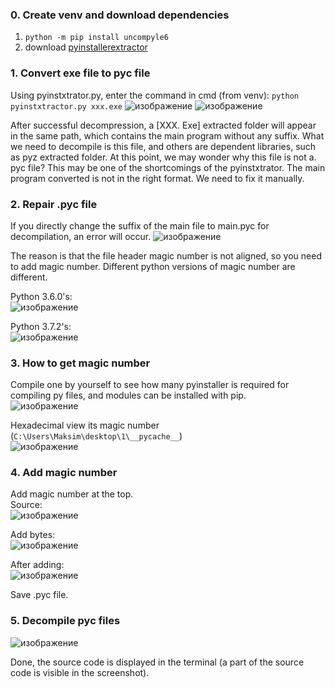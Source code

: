 ### 0. Create venv and download dependencies
1. `python -m pip install uncompyle6`
2. download [pyinstallerextractor](https://sourceforge.net/projects/pyinstallerextractor/)

### 1. Convert exe file to pyc file
Using pyinstxtrator.py, enter the command in cmd (from venv): `python pyinstxtractor.py xxx.exe`
![изображение](https://user-images.githubusercontent.com/28976238/161386032-52525b9a-5c9d-4a01-a884-e608d1e76ec6.png)
![изображение](https://user-images.githubusercontent.com/28976238/161386070-977719bf-a352-43ee-93d8-b9cfd94f3919.png)

After successful decompression, a [XXX. Exe] extracted folder will appear in the same path, which contains the main program without any suffix. What we need to decompile is this file, and others are dependent libraries, such as pyz extracted folder. At this point, we may wonder why this file is not a. pyc file? This may be one of the shortcomings of the pyinstxtrator. The main program converted is not in the right format. We need to fix it manually.

### 2. Repair .pyc file
If you directly change the suffix of the main file to main.pyc for decompilation, an error will occur.
![изображение](https://user-images.githubusercontent.com/28976238/161386297-21ad985d-6dd5-4767-b4de-f8c3503d481c.png)

The reason is that the file header magic number is not aligned, so you need to add magic number. Different python versions of magic number are different.

Python 3.6.0's:  
![изображение](https://user-images.githubusercontent.com/28976238/161387150-c7d92f53-90c1-4641-b21d-9dcd5124aed9.png)

Python 3.7.2's:  
![изображение](https://user-images.githubusercontent.com/28976238/161387245-0be678eb-5027-473d-a76c-4c7bf1f2f82c.png)


### 3. How to get magic number
Compile one by yourself to see how many pyinstaller is required for compiling py files, and modules can be installed with pip.  
![изображение](https://user-images.githubusercontent.com/28976238/161386452-40c2d8b3-6ca5-4109-aa77-e36120a200a0.png)

Hexadecimal view its magic number (`C:\Users\Maksim\desktop\1\__pycache__`)  
![изображение](https://user-images.githubusercontent.com/28976238/161386485-cc334c74-ba1b-4166-9fa6-5bb8fe85a8f4.png)

### 4. Add magic number
Add magic number at the top.  
Source:  
![изображение](https://user-images.githubusercontent.com/28976238/161386835-4ede663c-0a3c-4014-b1dd-f2bbf1b1acf2.png)

Add bytes:  
![изображение](https://user-images.githubusercontent.com/28976238/161386911-cf123d93-b480-442f-bc85-ad559b765085.png)

After adding:  
![изображение](https://user-images.githubusercontent.com/28976238/161386925-f817d094-6b18-44d5-b4c4-f0ac489a2fb4.png)

Save .pyc file.

### 5. Decompile pyc files
![изображение](https://user-images.githubusercontent.com/28976238/161387014-2dbe3e37-f8f1-4e85-b410-880584fc5bf6.png)

Done, the source code is displayed in the terminal (a part of the source code is visible in the screenshot).
